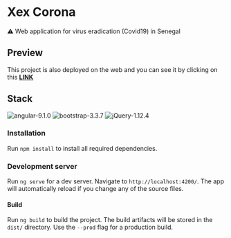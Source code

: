 # Xex Corona

⚠ Web application for virus eradication (Covid19) in Senegal

## Preview

This project is also deployed on the web and you can see it by clicking on this **[LINK](https://xexcorona.com/)**

## Stack

![angular-9.1.0](https://img.shields.io/badge/Angular-9.1.0-red)
![bootstrap-3.3.7](https://img.shields.io/badge/Bootstrap-3.3.7-blue)
![jQuery-1.12.4](https://img.shields.io/badge/jQuery-1.12.4-yellowgreen)

### Installation

Run `npm install` to install all required dependencies.

### Development server

Run `ng serve` for a dev server. Navigate to `http://localhost:4200/`. The app will automatically reload if you change any of the source files.

#### Build

Run `ng build` to build the project. The build artifacts will be stored in the `dist/` directory. Use the `--prod` flag for a production build.
